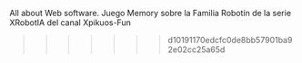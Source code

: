 All about Web software.
Juego Memory sobre la Familia Robotín de la serie XRobotIA del canal Xpikuos-Fun
>>>>>>> d10191170edcfc0de8bb57901ba92e02cc25a65d
